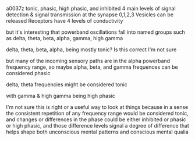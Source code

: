 a0037z
tonic, phasic, high phasic, and inhibited
4 main levels of signal detection & signal transmission at the synapse
0,1,2,3 Vesicles can be released
Receptors have 4 levels of conductivity

but it's interesting that powerband oscillations fall into named groups such as delta, theta, beta, alpha, gamma, high gamma

delta, theta, beta, alpha, being mostly tonic? Is this correct I'm not sure

but many of the incoming sensory paths are in the alpha powerband frequency range, so maybe alpha, beta, and gamma frequences can be considered phasic

delta, theta frequencies might be considered tonic

with gamma & high gamma being high phasic

I'm not sure this is right or a useful way to look at things because in a sense the consistent repetition of any frequency range would be considered tonic, and changes or differences in the phase could be either inhibited or phasic or high phasic, and those difference levels signal a degree of difference that helps shape both unconscious mental patterns and conscious mental qualia
